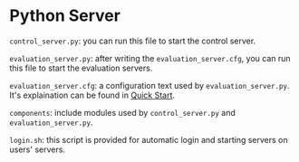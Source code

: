 # Python Server

`control_server.py`:  you can run this file to start the control server.

`evaluation_server.py`:  after writing the `evaluation_server.cfg`, you can run this file to start the evaluation servers.

`evaluation_server.cfg`: a configuration text used by  `evaluation_server.py`. It's explaination can be found in [Quick Start](https://github.com/eyounx/ZOOjl/wiki/Quick-Start).

`components`: include modules used by `control_server.py` and `evaluation_server.py`.

`login.sh`: this script is provided for automatic login and starting servers on users' servers.